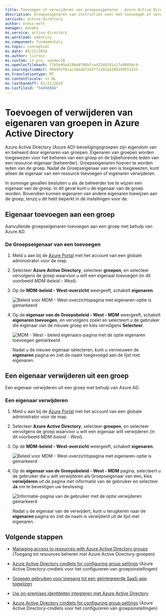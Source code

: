```yaml
---
title: Toevoegen of verwijderen van groepseigenaren - Azure Active Directory | Microsoft Docs
description: Groepseigenaren van instructies over het toevoegen of verwijderen met behulp van Azure Active Directory.
services: active-directory
author: eross-msft
manager: daveba
ms.service: active-directory
ms.workload: identity
ms.component: fundamentals
ms.topic: conceptual
ms.date: 09/11/2018
ms.author: lizross
ms.custom: it-pro, seodec18
ms.openlocfilehash: f765e99a4186e0790bfcad22dd2d1a17a98050c9
ms.sourcegitcommit: 9b6492fdcac18aa872ed771192a420d1d9551a33
ms.translationtype: MT
ms.contentlocale: nl-NL
ms.lasthandoff: 01/22/2019
ms.locfileid: "54450946"
---
```

# <a name="add-or-remove-group-owners-in-azure-active-directory"></a>Toevoegen of verwijderen van eigenaren van groepen in Azure Active Directory
Azure Active Directory (Azure AD)-beveiligingsgroepen zijn eigendom van en beheerd door eigenaren van groepen. Eigenaren van groepen worden toegewezen voor het beheren van een groep en de bijbehorende leden van een resource-eigenaar (beheerder). Groepseigenaren hoeven te worden leden van de groep. Nadat de Groepseigenaar van een is toegewezen, kunt alleen de eigenaar van een resource toevoegen of eigenaren verwijderen.

In sommige gevallen besluiten u als de beheerder toe te wijzen een eigenaar van de groep. In dit geval kunt u de eigenaar van de groep worden. Bovendien kunnen eigenaren van andere eigenaren toewijzen aan de groep, tenzij u dit hebt beperkt in de instellingen voor de.

## <a name="add-an-owner-to-a-group"></a>Eigenaar toevoegen aan een groep
Aanvullende groepseigenaren toevoegen aan een groep met behulp van Azure AD.

### <a name="to-add-a-group-owner"></a>De Groepseigenaar van een toevoegen
1. Meld u aan bij de [Azure Portal](https://portal.azure.com) met het account van een globale administrator voor de map.

2. Selecteer **Azure Active Directory**, selecteer **groepen**, en selecteer vervolgens de groep waarvoor u wilt een eigenaar toevoegen (in dit voorbeeld *MDM-beleid - West*).

3. Op de **MDM-beleid - West-overzicht** weergeeft, schakelt **eigenaren**.

    ![Beleid voor MDM - West-overzichtspagina met eigenaren-optie is gemarkeerd](media/active-directory-accessmanagement-managing-group-owners/add-owners-option-overview-blade.png)

4. Op de **eigenaar van de Groepsbeleid - West - MDM** weergeeft, schakelt **eigenaren toevoegen**, en vervolgens zoekt en selecteert u de gebruiker die eigenaar van de nieuwe groep en kies vervolgens **Selecteer**.

    ![MDM - West - beleid eigenaars-pagina met de optie eigenaren toevoegen gemarkeerd](media/active-directory-accessmanagement-managing-group-owners/add-owners-owners-blade.png)

    Nadat u de nieuwe eigenaar selecteren, kunt u vernieuwen de **eigenaren** pagina en ziet de naam toegevoegd aan de lijst met eigenaren.

## <a name="remove-an-owner-from-a-group"></a>Een eigenaar verwijderen uit een groep
Een eigenaar verwijderen uit een groep met behulp van Azure AD.

### <a name="to-remove-an-owner"></a>Een eigenaar verwijderen
1. Meld u aan bij de [Azure Portal](https://portal.azure.com) met het account van een globale administrator voor de map.

2. Selecteer **Azure Active Directory**, selecteer **groepen**, en selecteer vervolgens de groep waarvoor u wilt een eigenaar wilt verwijderen (in dit voorbeeld *MDM-beleid - West*).

3. Op de **MDM-beleid - West-overzicht** weergeeft, schakelt **eigenaren**.

    ![Beleid voor MDM - West-overzichtspagina met eigenaren-optie is gemarkeerd](media/active-directory-accessmanagement-managing-group-owners/remove-owners-option-overview-blade.png)

4. Op de **eigenaar van de Groepsbeleid - West - MDM** pagina, selecteert u de gebruiker die u wilt verwijderen als Groepseigenaar van een, kies **verwijderen** uit de pagina met informatie van de gebruiker en selecteer **Ja** om te bevestigen uw beslissing.

    ![Informatie-pagina van de gebruiker met de optie verwijderen gemarkeerd](media/active-directory-accessmanagement-managing-group-owners/remove-owner-info-blade.png)

    Nadat u de eigenaar van de verwijdert, kunt u terugkeren naar de **eigenaren** pagina en ziet de naam is verwijderd uit de lijst met eigenaren.

## <a name="next-steps"></a>Volgende stappen
- [Managing access to resources with Azure Active Directory groups](active-directory-manage-groups.md) (Toegang tot resources beheren met Azure Active Directory-groepen)

- [Azure Active Directory cmdlets for configuring group settings](../users-groups-roles/groups-settings-cmdlets.md) (Azure Active Directory-cmdlets voor het configureren van groepsinstellingen)

- [Groepen gebruiken voor toegang tot een geïntegreerde SaaS-app toewijzen](../users-groups-roles/groups-saasapps.md)

- [Uw on-premises identiteiten integreren met Azure Active Directory](../hybrid/whatis-hybrid-identity.md)

- [Azure Active Directory cmdlets for configuring group settings](../users-groups-roles/groups-settings-v2-cmdlets.md) (Azure Active Directory-cmdlets voor het configureren van groepsinstellingen)
